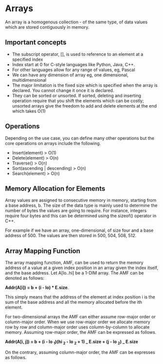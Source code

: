 # Arrays

An array is a homogenous collection - of the same type, of data values which are stored contiguously in memory.

## Important concepts

- The subscript operator, [], is used to reference to an element at a specified index
- Index start at 0 for C-style languages like Python, Java, C++.
- For other languages allow for any range of values, eg, Pascal
- We can have any dimension of array eg, one dimensional, multidimensional
- The major limitation is the fixed size which is specified when the array is declared. You cannot change it once it is declared.
- They can be sorted or unsorted. If sorted, deleting and inserting operation require that you shift the elements which can be costly; unsorted arrays give the freedom to add and delete elements at the end which takes O(1)

## Operations

Depending on the use case, you can define many other operations but the core operations on arrays include the following.

- Insert(element) > O(1)
- Delete(element) > O(n)
- Traverse() > O(n)
- Sort(ascending | descending) > O(n)
- Search(element) > O(n)

## Memory Allocation for Elements

Array values are assigned to consecutive memory in memory, starting from a base address, b. The size of the data type is mainly used to determine the number of bytes the values are going to require. For instance, integers require four bytes and this can be determined using the sizeof() operator in C++.

For example if we have an array, one-dimensional, of size four and a base address of 500. The values are then stored in 500, 504, 508, 512.

## Array Mapping Function

The array mapping function, AMF, can be used to return the memory address of a value at a given index position in an array given the index itself, and the base address. Let A[lo..hi] be a 1-DIM array. The AMF can be denoted as follows:

<strong>Addr(A[i]) = b + (i - lo) \* E.size</strong>.

This simply means that the address of the element at index position i is the sum of the base address and all the memory allocated before the ith element.

For two-dimensional arrays the AMF can either assume row-major order or column-major order. When we use row-major order we allocate memory row by row and column-major order uses column-by-column to allocate memory. Assuming row-major order, the AMF can be expressed as follows.

<strong
    >Addr(A[i, j]) = b + (i - lo <sub>1</sub>)(hi <sub>2</sub> - lo
<sub>2</sub> + 1) _ E.size + (j - lo <sub>2</sub>) _ E.size</strong>

On the contrary, assuming column-major order, the AMF can be expresses as follows.
